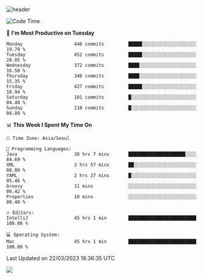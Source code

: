 ![header](https://capsule-render.vercel.app/api?type=Egg&color=timeAuto&height=300&section=header&text=PoPo&fontSize=90&animation=fadeIn)

  <!--START_SECTION:waka-->
![Code Time](http://img.shields.io/badge/Code%20Time-599%20hrs%2035%20mins-blue)

📅 **I'm Most Productive on Tuesday** 

```text
Monday                   446 commits         █████░░░░░░░░░░░░░░░░░░░░   19.79 % 
Tuesday                  452 commits         █████░░░░░░░░░░░░░░░░░░░░   20.05 % 
Wednesday                372 commits         ████░░░░░░░░░░░░░░░░░░░░░   16.50 % 
Thursday                 346 commits         ████░░░░░░░░░░░░░░░░░░░░░   15.35 % 
Friday                   427 commits         █████░░░░░░░░░░░░░░░░░░░░   18.94 % 
Saturday                 101 commits         █░░░░░░░░░░░░░░░░░░░░░░░░   04.48 % 
Sunday                   110 commits         █░░░░░░░░░░░░░░░░░░░░░░░░   04.88 % 
```


📊 **This Week I Spent My Time On** 

```text
🕑︎ Time Zone: Asia/Seoul

💬 Programming Languages: 
Java                     38 hrs 7 mins       █████████████████████░░░░   84.69 % 
XML                      3 hrs 57 mins       ██░░░░░░░░░░░░░░░░░░░░░░░   08.80 % 
YAML                     2 hrs 27 mins       █░░░░░░░░░░░░░░░░░░░░░░░░   05.46 % 
Groovy                   11 mins             ░░░░░░░░░░░░░░░░░░░░░░░░░   00.42 % 
Properties               10 mins             ░░░░░░░░░░░░░░░░░░░░░░░░░   00.40 % 

🔥 Editors: 
IntelliJ                 45 hrs 1 min        █████████████████████████   100.00 % 

💻 Operating System: 
Mac                      45 hrs 1 min        █████████████████████████   100.00 % 
```


 Last Updated on 22/03/2023 18:36:35 UTC
<!--END_SECTION:waka-->



<img src="https://capsule-render.vercel.app/api?type=Egg&color=timeAuto&height=300&section=footer&text=PoPo&fontSize=90&animation=fadeIn&reversal=true" />
